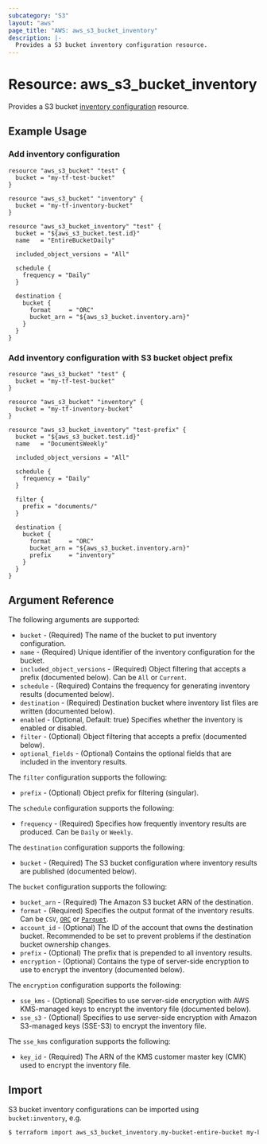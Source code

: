 ```yaml
---
subcategory: "S3"
layout: "aws"
page_title: "AWS: aws_s3_bucket_inventory"
description: |-
  Provides a S3 bucket inventory configuration resource.
---
```


# Resource: aws_s3_bucket_inventory

Provides a S3 bucket [inventory configuration](https://docs.aws.amazon.com/AmazonS3/latest/dev/storage-inventory.html) resource.

## Example Usage

### Add inventory configuration

```hcl
resource "aws_s3_bucket" "test" {
  bucket = "my-tf-test-bucket"
}

resource "aws_s3_bucket" "inventory" {
  bucket = "my-tf-inventory-bucket"
}

resource "aws_s3_bucket_inventory" "test" {
  bucket = "${aws_s3_bucket.test.id}"
  name   = "EntireBucketDaily"

  included_object_versions = "All"

  schedule {
    frequency = "Daily"
  }

  destination {
    bucket {
      format     = "ORC"
      bucket_arn = "${aws_s3_bucket.inventory.arn}"
    }
  }
}
```

### Add inventory configuration with S3 bucket object prefix

```hcl
resource "aws_s3_bucket" "test" {
  bucket = "my-tf-test-bucket"
}

resource "aws_s3_bucket" "inventory" {
  bucket = "my-tf-inventory-bucket"
}

resource "aws_s3_bucket_inventory" "test-prefix" {
  bucket = "${aws_s3_bucket.test.id}"
  name   = "DocumentsWeekly"

  included_object_versions = "All"

  schedule {
    frequency = "Daily"
  }

  filter {
    prefix = "documents/"
  }

  destination {
    bucket {
      format     = "ORC"
      bucket_arn = "${aws_s3_bucket.inventory.arn}"
      prefix     = "inventory"
    }
  }
}
```

## Argument Reference

The following arguments are supported:

* `bucket` - (Required) The name of the bucket to put inventory configuration.
* `name` - (Required) Unique identifier of the inventory configuration for the bucket.
* `included_object_versions` - (Required) Object filtering that accepts a prefix (documented below). Can be `All` or `Current`.
* `schedule` - (Required) Contains the frequency for generating inventory results (documented below).
* `destination` - (Required) Destination bucket where inventory list files are written (documented below).
* `enabled` - (Optional, Default: true) Specifies whether the inventory is enabled or disabled.
* `filter` - (Optional) Object filtering that accepts a prefix (documented below).
* `optional_fields` - (Optional) Contains the optional fields that are included in the inventory results.

The `filter` configuration supports the following:

* `prefix` - (Optional) Object prefix for filtering (singular).

The `schedule` configuration supports the following:

* `frequency` - (Required) Specifies how frequently inventory results are produced. Can be `Daily` or `Weekly`.

The `destination` configuration supports the following:

* `bucket` - (Required) The S3 bucket configuration where inventory results are published (documented below).

The `bucket` configuration supports the following:

* `bucket_arn` - (Required) The Amazon S3 bucket ARN of the destination.
* `format` - (Required) Specifies the output format of the inventory results. Can be `CSV`, [`ORC`](https://orc.apache.org/) or [`Parquet`](https://parquet.apache.org/).
* `account_id` - (Optional) The ID of the account that owns the destination bucket. Recommended to be set to prevent problems if the destination bucket ownership changes.
* `prefix` - (Optional) The prefix that is prepended to all inventory results.
* `encryption` - (Optional) Contains the type of server-side encryption to use to encrypt the inventory (documented below).

The `encryption` configuration supports the following:

* `sse_kms` - (Optional) Specifies to use server-side encryption with AWS KMS-managed keys to encrypt the inventory file (documented below).
* `sse_s3` - (Optional) Specifies to use server-side encryption with Amazon S3-managed keys (SSE-S3) to encrypt the inventory file.

The `sse_kms` configuration supports the following:

* `key_id` - (Required) The ARN of the KMS customer master key (CMK) used to encrypt the inventory file.

## Import

S3 bucket inventory configurations can be imported using `bucket:inventory`, e.g.

```sh
$ terraform import aws_s3_bucket_inventory.my-bucket-entire-bucket my-bucket:EntireBucket
```
